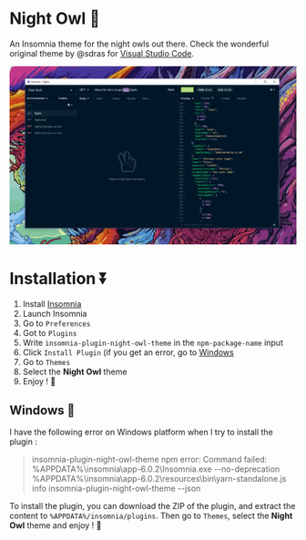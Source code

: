 # Night Owl :owl:

An Insomnia theme for the night owls out there. Check the wonderful original
theme by @sdras for [Visual Studio Code](https://github.com/sdras/night-owl-vscode-theme).

![Screenshot](./screenshots/main.png)

# Installation ⏬

1. Install [Insomnia](https://insomnia.rest/)
2. Launch Insomnia
3. Go to `Preferences`
4. Got to `Plugins`
5. Write `insomnia-plugin-night-owl-theme` in the `npm-package-name` input
6. Click `Install Plugin` (if you get an error, go to [Windows](#windows)
7. Go to `Themes`
8. Select the **Night Owl** theme
9. Enjoy ! :owl:

## Windows 🏁

I have the following error on Windows platform when I try to install the plugin : 

> insomnia-plugin-night-owl-theme npm error: Command failed: %APPDATA%\insomnia\app-6.0.2\Insomnia.exe --no-deprecation %APPDATA%\insomnia\app-6.0.2\resources\bin\yarn-standalone.js info insomnia-plugin-night-owl-theme --json

To install the plugin, you can download the ZIP of the plugin, and extract the content to `%APPDATA%/insomnia/plugins`.
Then go to `Themes`, select the **Night Owl** theme and enjoy ! :owl:
